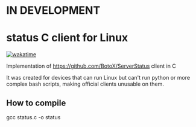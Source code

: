 # IN DEVELOPMENT
# status C client for Linux

[![wakatime](https://wakatime.com/badge/github/filip2cz/status-client-c.svg)](https://wakatime.com/badge/github/filip2cz/status-client-c)

Implementation of https://github.com/BotoX/ServerStatus client in C

It was created for devices that can run Linux but can't run python or more complex bash scripts, making official clients unusable on them.

## How to compile
gcc status.c -o status
